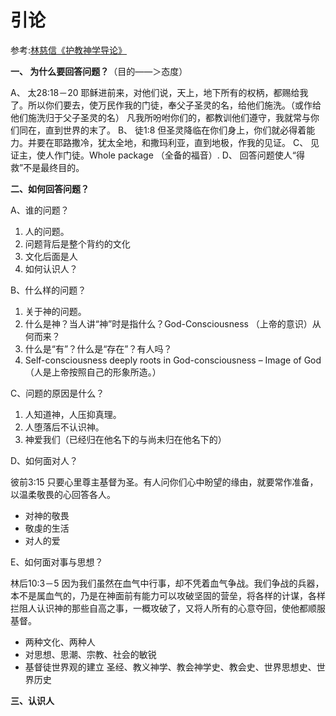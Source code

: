 # 引论
参考:[林慈信《护教神学导论》](http://godoor.net/jidianlinks/hjsxdl.doc)

**一、 为什么要回答问题？**（目的――＞态度）

A、  太28:18－20 耶稣进前来，对他们说，天上，地下所有的权柄，都赐给我了。所以你们要去，使万民作我的门徒，奉父子圣灵的名，给他们施洗。（或作给他们施洗归于父子圣灵的名） 凡我所吩咐你们的，都教训他们遵守，我就常与你们同在，直到世界的末了。
B、  徒1:8 但圣灵降临在你们身上，你们就必得着能力。并要在耶路撒冷，犹太全地，和撒玛利亚，直到地极，作我的见证。
C、  见证主，使人作门徒。Whole package （全备的福音）.
D、  回答问题使人“得救”不是最终目的。

**二、如何回答问题？**

A、谁的问题？
1. 人的问题。
2. 问题背后是整个背约的文化
3. 文化后面是人
4. 如何认识人？

B、什么样的问题？
1. 关于神的问题。
2. 什么是神？当人讲“神”时是指什么？God-Consciousness （上帝的意识）从何而来？
3. 什么是“有”？什么是“存在”？有人吗？
4. Self-consciousness deeply roots in God-consciousness – Image of God（人是上帝按照自己的形象所造。）

C、问题的原因是什么？
1. 人知道神，人压抑真理。
2. 人堕落后不认识神。
3. 神爱我们（已经归在他名下的与尚未归在他名下的）

D、如何面对人？

彼前3:15 只要心里尊主基督为圣。有人问你们心中盼望的缘由，就要常作准备，以温柔敬畏的心回答各人。
* 对神的敬畏
* 敬虔的生活
* 对人的爱

E、如何面对事与思想？

林后10:3－5 因为我们虽然在血气中行事，却不凭着血气争战。我们争战的兵器，本不是属血气的，乃是在神面前有能力可以攻破坚固的营垒，将各样的计谋，各样拦阻人认识神的那些自高之事，一概攻破了，又将人所有的心意夺回，使他都顺服基督。
* 两种文化、两种人
* 对思想、思潮、宗教、社会的敏锐
* 基督徒世界观的建立
        圣经、教义神学、教会神学史、教会史、世界思想史、世界历史

**三、认识人**
